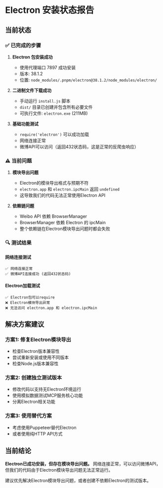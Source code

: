 # Electron 安装状态报告

## 当前状态

### ✅ 已完成的步骤

1. **Electron 包安装成功**
   - 使用代理端口 7897 成功安装
   - 版本: 38.1.2
   - 位置: `node_modules/.pnpm/electron@38.1.2/node_modules/electron/`

2. **二进制文件下载成功**
   - 手动运行 `install.js` 脚本
   - `dist/` 目录已创建并包含所有必要文件
   - 可执行文件: `electron.exe` (211MB)

3. **基础功能测试**
   - `require('electron')` 可以成功加载
   - 网络连接正常
   - 微博API可以访问（返回432状态码，这是正常的反爬虫响应）

### ⚠️ 当前问题

1. **模块导出问题**
   - Electron的模块导出格式与预期不符
   - `electron.app` 和 `electron.ipcMain` 返回 `undefined`
   - 这导致我们的代码无法正常使用Electron API

2. **依赖链问题**
   - Weibo API 依赖 BrowserManager
   - BrowserManager 依赖 Electron 的 ipcMain
   - 整个依赖链在Electron模块导出问题时都会失败

### 🔍 测试结果

#### 网络连接测试
```
✅ 网络连接正常
✅ 微博API连接成功 (返回432状态码)
```

#### Electron加载测试
```
✅ Electron包可以require
❌ Electron模块导出异常
❌ 无法访问 electron.app 和 electron.ipcMain
```

## 解决方案建议

### 方案1: 修复Electron模块导出
- 检查Electron版本兼容性
- 尝试重新安装或使用不同版本
- 检查Node.js版本兼容性

### 方案2: 创建独立测试版本
- 修改代码以支持无Electron环境运行
- 使用模拟数据测试MCP服务核心功能
- 分离Electron相关功能

### 方案3: 使用替代方案
- 考虑使用Puppeteer替代Electron
- 或者使用纯HTTP API方式

## 当前结论

**Electron已成功安装，但存在模块导出问题。** 网络连接正常，可以访问微博API，但我们的代码由于Electron模块导出问题无法正常运行。

建议优先解决Electron模块导出问题，或者创建不依赖Electron的测试版本。
